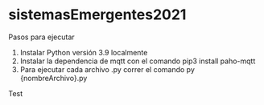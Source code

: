 # sistemasEmergentes2021

Pasos para ejecutar
1) Instalar Python versión 3.9 localmente
2) Instalar la dependencia de mqtt con el comando
    pip3 install paho-mqtt
3) Para ejecutar cada archivo .py correr el comando 
    py {nombreArchivo}.py
	
Test
